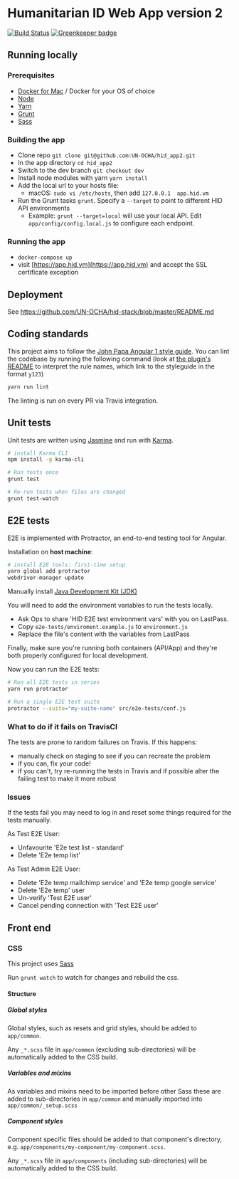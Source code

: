 # Humanitarian ID Web App version 2

[![Build Status](https://travis-ci.org/UN-OCHA/hid_app2.svg?branch=master)](https://travis-ci.org/UN-OCHA/hid_app2) [![Greenkeeper badge](https://badges.greenkeeper.io/UN-OCHA/hid_app2.svg)](https://greenkeeper.io/)

## Running locally

### Prerequisites

* [Docker for Mac](https://docs.docker.com/docker-for-mac/) / Docker for your OS of choice
* [Node](https://nodejs.org/en/)
* [Yarn](https://yarnpkg.com/lang/en/docs/install/)
* [Grunt](http://gruntjs.com/getting-started)
* [Sass](http://sass-lang.com/install)


### Building the app

* Clone repo `git clone git@github.com:UN-OCHA/hid_app2.git`
* In the app directory `cd hid_app2`
* Switch to the dev branch `git checkout dev`
* Install node modules with yarn `yarn install`
* Add the local url to your hosts file:
  * macOS: `sudo vi /etc/hosts`, then add `127.0.0.1  app.hid.vm`
* Run the Grunt tasks `grunt`. Specify a `--target` to point to different HID API environments
  * Example: `grunt --target=local` will use your local API. Edit `app/config/config.local.js` to configure each endpoint.


### Running the app

* `docker-compose up`
* visit [https://app.hid.vm](https://app.hid.vm) and accept the SSL certificate exception


## Deployment

See https://github.com/UN-OCHA/hid-stack/blob/master/README.md


## Coding standards

This project aims to follow the [John Papa Angular 1 style guide](https://github.com/johnpapa/angular-styleguide/tree/master/a1). You can lint the codebase by running the following command (look at [the plugin's README](https://www.npmjs.com/package/eslint-plugin-angular) to interpret the rule names, which link to the styleguide in the format `y123`)

```sh
yarn run lint
```

The linting is run on every PR via Travis integration.


## Unit tests

Unit tests are written using [Jasmine](https://jasmine.github.io/) and run with [Karma](https://karma-runner.github.io/).

```sh
# install Karma CLI
npm install -g karma-cli

# Run tests once
grunt test

# Re-run tests when files are changed
grunt test-watch
```


## E2E tests

E2E is implemented with Protractor, an end-to-end testing tool for Angular.

Installation on **host machine**:

```sh
# install E2E tools: first-time setup
yarn global add protractor
webdriver-manager update
```

Manually install [Java Development Kit (JDK)](https://www.oracle.com/technetwork/java/javase/downloads/index.html)

You will need to add the environment variables to run the tests locally.

* Ask Ops to share 'HID E2E test environment vars' with you on LastPass.
* Copy `e2e-tests/enviroment.example.js` to `environment.js`
* Replace the file's content with the variables from LastPass

Finally, make sure you're running both containers (API/App) and they're both properly configured for local development.

Now you can run the E2E tests:

```sh
# Run all E2E tests in series
yarn run protractor

# Run a single E2E test suite
protractor --suite="my-suite-name" src/e2e-tests/conf.js
```


### What to do if it fails on TravisCI

The tests are prone to random failures on Travis. If this happens:

* manually check on staging to see if you can recreate the problem
* if you can, fix your code!
* if you can't, try re-running the tests in Travis and if possible alter the failing test to make it more robust

### Issues

If the tests fail you may need to log in and reset some things required for the tests manually.

As Test E2E User:

* Unfavourite 'E2e test list - standard'
* Delete 'E2e temp list'

As Test Admin E2E User:

* Delete 'E2e temp mailchimp service' and 'E2e temp google service'
* Delete 'E2e temp' user
* Un-verify 'Test E2E user'
* Cancel pending connection with 'Test E2E user'


## Front end

### CSS

This project uses [Sass](https://sass-lang.com/)

Run `grunt watch` to watch for changes and rebuild the css.

#### Structure

##### Global styles

Global styles, such as resets and grid styles, should be added to `app/common`.

Any `_*.scss` file in `app/common` (excluding sub-directories) will be automatically added to the CSS build.

##### Variables and mixins

As variables and mixins need to be imported before other Sass these are added to sub-directories in `app/common` and manually imported into `app/common/_setup.scss`

##### Component styles

Component specific files should be added to that component's directory, e.g. `app/components/my-component/my-component.scss`.

Any `_*.scss` file in `app/components` (including sub-directories) will be automatically added to the CSS build.
